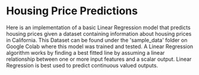 # Housing Price Predictions
Here is an implementation of a basic Linear Regression model that predicts housing prices given a dataset containing information about housing prices in California. This Dataset can be found under the 'sample_data' folder on Google Colab where this model was trained and tested. 
A Linear Regression algorithm works by finding a best fitted line by assuming a linear relationship between one or more input features and a scalar output. Linear Regression is best used to predict continuous valued outputs. 
